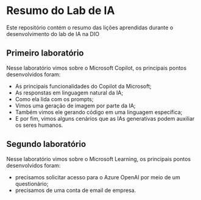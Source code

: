 # Resumo do Lab de IA

Este repositório contém o resumo das lições aprendidas durante o desenvolvimento do lab de IA na DIO

## Primeiro laboratório
Nesse laboratório vimos sobre o Microsoft Copilot, os principais pontos desenvolvidos foram:
- As principais funcionalidades do Copilot da Microsoft;
- As responstas em linguagem natural da IA;
- Como ela lida com os prompts;
- Vimos uma geração de imagem por parte da IA;
- Também vimos ele gerando código em uma linguagem específica;
- E por fim, vimos alguns cenários que as IAs generativas podem auxiliar os seres humanos.

## Segundo laboratório
Nesse laboratório vimos sobre o Microsoft Learning, os principais pontos desenvolvidos foram:
- precisamos solicitar acesso para o Azure OpenAI por meio de um questionário;
- precisamos de uma conta de email de empresa.
